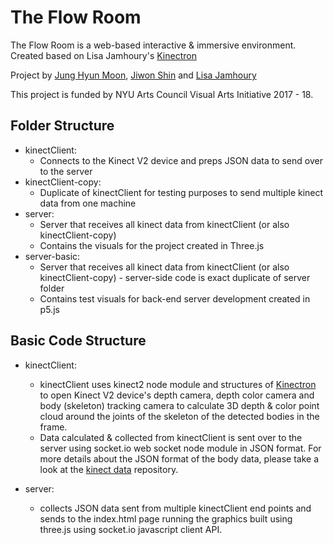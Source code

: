 # The Flow Room

The Flow Room is a web-based interactive & immersive environment. Created based on Lisa Jamhoury's [Kinectron](https://kinectron.github.io/)

Project by [Jung Hyun Moon](http://moqn.net/), [Jiwon Shin](http://jiwonshin.com/) and [Lisa Jamhoury](http://lisajamhoury.com/)

This project is funded by NYU Arts Council Visual Arts Initiative 2017 - 18.

## Folder Structure

* kinectClient: 
  * Connects to the Kinect V2 device and preps JSON data to send over to the server
* kinectClient-copy:
  * Duplicate of kinectClient for testing purposes to send multiple kinect data from one machine
* server:
  * Server that receives all kinect data from kinectClient (or also kinectClient-copy)
  * Contains the visuals for the project created in Three.js
* server-basic:
  * Server that receives all kinect data from kinectClient (or also kinectClient-copy) - server-side code is exact duplicate of server folder
  * Contains test visuals for back-end server development created in p5.js

## Basic Code Structure

* kinectClient:
  * kinectClient uses kinect2 node module and structures of [Kinectron](https://kinectron.github.io/) to open Kinect V2 device's depth camera, depth color camera and body (skeleton) tracking camera to calculate 3D depth & color point cloud around the joints of the skeleton of the detected bodies in the frame.
  * Data calculated & collected from kinectClient is sent over to the server using socket.io web socket node module in JSON format. For more details about the JSON format of the body data, please take a look at the [kinect data](https://github.com/js6450/kinect-data) repository.

* server:
  * collects JSON data sent from multiple kinectClient end points and sends to the index.html page running the graphics built using three.js using socket.io javascript client API.
